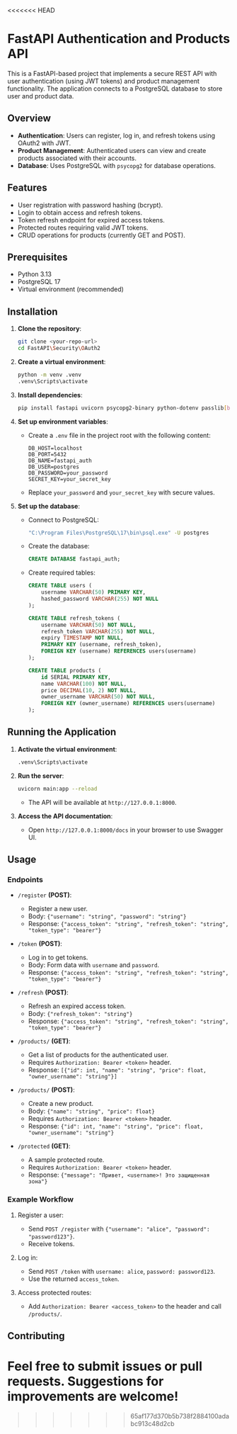 <<<<<<< HEAD
# FastAPI Authentication and Products API

This is a FastAPI-based project that implements a secure REST API with user authentication (using JWT tokens) and product management functionality. The application connects to a PostgreSQL database to store user and product data.

## Overview

- **Authentication**: Users can register, log in, and refresh tokens using OAuth2 with JWT.
- **Product Management**: Authenticated users can view and create products associated with their accounts.
- **Database**: Uses PostgreSQL with `psycopg2` for database operations.

## Features

- User registration with password hashing (bcrypt).
- Login to obtain access and refresh tokens.
- Token refresh endpoint for expired access tokens.
- Protected routes requiring valid JWT tokens.
- CRUD operations for products (currently GET and POST).

## Prerequisites

- Python 3.13
- PostgreSQL 17
- Virtual environment (recommended)

## Installation

1. **Clone the repository**:

   ```bash
   git clone <your-repo-url>
   cd FastAPI\Security\OAuth2
   ```

2. **Create a virtual environment**:

   ```bash
   python -m venv .venv
   .venv\Scripts\activate
   ```

3. **Install dependencies**:

   ```bash
   pip install fastapi uvicorn psycopg2-binary python-dotenv passlib[bcrypt] pyjwt
   ```

4. **Set up environment variables**:

   - Create a `.env` file in the project root with the following content:

     ```
     DB_HOST=localhost
     DB_PORT=5432
     DB_NAME=fastapi_auth
     DB_USER=postgres
     DB_PASSWORD=your_password
     SECRET_KEY=your_secret_key
     ```
   - Replace `your_password` and `your_secret_key` with secure values.

5. **Set up the database**:

   - Connect to PostgreSQL:

     ```bash
     "C:\Program Files\PostgreSQL\17\bin\psql.exe" -U postgres
     ```
   - Create the database:

     ```sql
     CREATE DATABASE fastapi_auth;
     ```
   - Create required tables:

     ```sql
     CREATE TABLE users (
         username VARCHAR(50) PRIMARY KEY,
         hashed_password VARCHAR(255) NOT NULL
     );
     
     CREATE TABLE refresh_tokens (
         username VARCHAR(50) NOT NULL,
         refresh_token VARCHAR(255) NOT NULL,
         expiry TIMESTAMP NOT NULL,
         PRIMARY KEY (username, refresh_token),
         FOREIGN KEY (username) REFERENCES users(username)
     );
     
     CREATE TABLE products (
         id SERIAL PRIMARY KEY,
         name VARCHAR(100) NOT NULL,
         price DECIMAL(10, 2) NOT NULL,
         owner_username VARCHAR(50) NOT NULL,
         FOREIGN KEY (owner_username) REFERENCES users(username)
     );
     ```

## Running the Application

1. **Activate the virtual environment**:

   ```bash
   .venv\Scripts\activate
   ```

2. **Run the server**:

   ```bash
   uvicorn main:app --reload
   ```

   - The API will be available at `http://127.0.0.1:8000`.

3. **Access the API documentation**:

   - Open `http://127.0.0.1:8000/docs` in your browser to use Swagger UI.

## Usage

### Endpoints

- `/register` **(POST)**:

  - Register a new user.
  - Body: `{"username": "string", "password": "string"}`
  - Response: `{"access_token": "string", "refresh_token": "string", "token_type": "bearer"}`

- `/token` **(POST)**:

  - Log in to get tokens.
  - Body: Form data with `username` and `password`.
  - Response: `{"access_token": "string", "refresh_token": "string", "token_type": "bearer"}`

- `/refresh` **(POST)**:

  - Refresh an expired access token.
  - Body: `{"refresh_token": "string"}`
  - Response: `{"access_token": "string", "refresh_token": "string", "token_type": "bearer"}`

- `/products/` **(GET)**:

  - Get a list of products for the authenticated user.
  - Requires `Authorization: Bearer <token>` header.
  - Response: `[{"id": int, "name": "string", "price": float, "owner_username": "string"}]`

- `/products/` **(POST)**:

  - Create a new product.
  - Body: `{"name": "string", "price": float}`
  - Requires `Authorization: Bearer <token>` header.
  - Response: `{"id": int, "name": "string", "price": float, "owner_username": "string"}`

- `/protected` **(GET)**:

  - A sample protected route.
  - Requires `Authorization: Bearer <token>` header.
  - Response: `{"message": "Привет, <username>! Это защищенная зона"}`

### Example Workflow

1. Register a user:

   - Send `POST /register` with `{"username": "alice", "password": "password123"}`.
   - Receive tokens.

2. Log in:

   - Send `POST /token` with `username: alice`, `password: password123`.
   - Use the returned `access_token`.

3. Access protected routes:

   - Add `Authorization: Bearer <access_token>` to the header and call `/products/`.

## Contributing

Feel free to submit issues or pull requests. Suggestions for improvements are welcome!
=======

>>>>>>> 65af177d370b5b738f2884100adabc913c48d2cb
